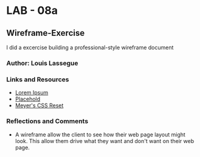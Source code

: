 # LAB - 08a

## Wireframe-Exercise

I did a excercise building a professional-style wireframe document

### Author: Louis Lassegue

### Links and Resources
* [Lorem Ipsum](https://lipsum.com/)
* [Placehold](https://placehold.it/200x300/ddd)
* [Meyer's CSS Reset](https://meyerweb.com/eric/tools/css/reset/)

### Reflections and Comments
* A wireframe allow the client to see how their web page layout might look. This allow them drive what they want and don't want on their web page.